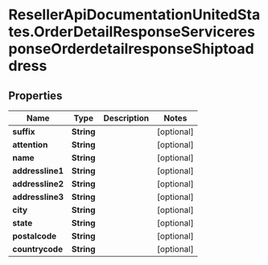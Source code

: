 # ResellerApiDocumentationUnitedStates.OrderDetailResponseServiceresponseOrderdetailresponseShiptoaddress

## Properties

Name | Type | Description | Notes
------------ | ------------- | ------------- | -------------
**suffix** | **String** |  | [optional] 
**attention** | **String** |  | [optional] 
**name** | **String** |  | [optional] 
**addressline1** | **String** |  | [optional] 
**addressline2** | **String** |  | [optional] 
**addressline3** | **String** |  | [optional] 
**city** | **String** |  | [optional] 
**state** | **String** |  | [optional] 
**postalcode** | **String** |  | [optional] 
**countrycode** | **String** |  | [optional] 


